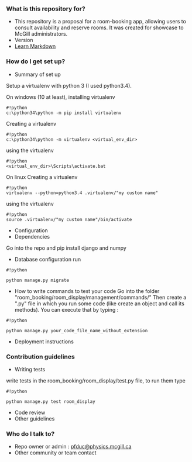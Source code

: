 ### What is this repository for? ###

* This repository is a proposal for a room-booking app, allowing users to consult availability and reserve rooms. It was created for showcase to McGill administrators.
* Version
* [Learn Markdown](https://bitbucket.org/tutorials/markdowndemo)

### How do I get set up? ###

* Summary of set up

Setup a virtualenv with python 3 (I used python3.4).

On windows (10 at least), installing virtualenv

```
#!python
c:\python34\python -m pip install virtualenv
```
Creating a virtualenv
```
#!python
c:\python34\python -m virtualenv <virtual_env_dir>
```
using the virtualenv
```
#!python
<virtual_env_dir>\Scripts\activate.bat
```

On linux
Creating a virtualenv
```
#!python
virtualenv --python=python3.4 .virtualenv/"my custom name"
```
using the virtualenv
```
#!python
source .virtualenv/"my custom name"/bin/activate
```

* Configuration
* Dependencies

Go into the repo and pip install django and numpy

* Database configuration
run 
```
#!python

python manage.py migrate
```

* How to write commands to test your code
Go into the folder "room_booking/room_display/management/commands/"
Then create a ".py" file in which you run some code (like create an object and call its methods). You can execute that by typing :
```
#!python

python manage.py your_code_file_name_without_extension
```

* Deployment instructions

### Contribution guidelines ###

* Writing tests

write tests in the room_booking/room_display/test.py file, to run them type 
```
#!python

python manage.py test room_display 
```

* Code review
* Other guidelines

### Who do I talk to? ###

* Repo owner or admin : pfduc@physics.mcgill.ca
* Other community or team contact
